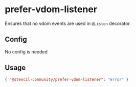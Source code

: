# prefer-vdom-listener

Ensures that no vdom events are used in `@Listen` decorator.

## Config

No config is needed

## Usage

```json
{ "@stencil-community/prefer-vdom-listener": "error" }
```
